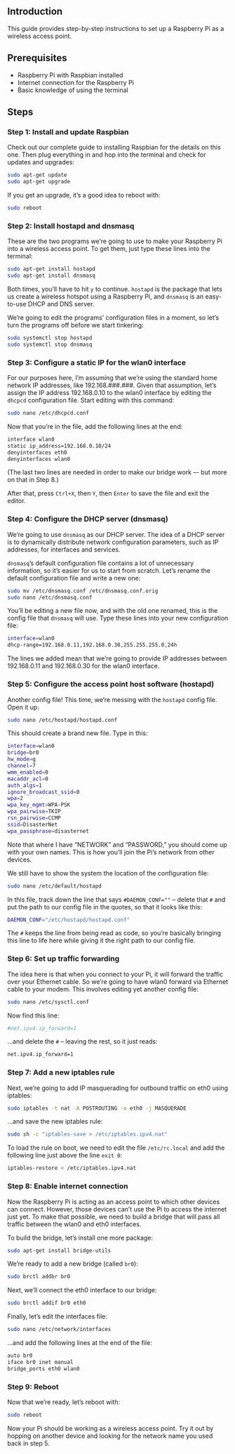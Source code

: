## Introduction

This guide provides step-by-step instructions to set up a Raspberry Pi as a wireless access point.

## Prerequisites

- Raspberry Pi with Raspbian installed
- Internet connection for the Raspberry Pi
- Basic knowledge of using the terminal

## Steps

### Step 1: Install and update Raspbian

Check out our complete guide to installing Raspbian for the details on this one. Then plug everything in and hop into the terminal and check for updates and upgrades:

```sh
sudo apt-get update
sudo apt-get upgrade
```

If you get an upgrade, it’s a good idea to reboot with:

```sh
sudo reboot
```

### Step 2: Install hostapd and dnsmasq

These are the two programs we’re going to use to make your Raspberry Pi into a wireless access point. To get them, just type these lines into the terminal:

```sh
sudo apt-get install hostapd
sudo apt-get install dnsmasq
```

Both times, you’ll have to hit `y` to continue. `hostapd` is the package that lets us create a wireless hotspot using a Raspberry Pi, and `dnsmasq` is an easy-to-use DHCP and DNS server.

We’re going to edit the programs’ configuration files in a moment, so let’s turn the programs off before we start tinkering:

```sh
sudo systemctl stop hostapd
sudo systemctl stop dnsmasq
```

### Step 3: Configure a static IP for the wlan0 interface

For our purposes here, I’m assuming that we’re using the standard home network IP addresses, like 192.168.###.###. Given that assumption, let’s assign the IP address 192.168.0.10 to the wlan0 interface by editing the `dhcpcd` configuration file. Start editing with this command:

```sh
sudo nano /etc/dhcpcd.conf
```

Now that you’re in the file, add the following lines at the end:

```sh
interface wlan0
static ip_address=192.168.0.10/24
denyinterfaces eth0
denyinterfaces wlan0
```

(The last two lines are needed in order to make our bridge work –- but more on that in Step 8.)

After that, press `Ctrl+X`, then `Y`, then `Enter` to save the file and exit the editor.

### Step 4: Configure the DHCP server (dnsmasq)

We’re going to use `dnsmasq` as our DHCP server. The idea of a DHCP server is to dynamically distribute network configuration parameters, such as IP addresses, for interfaces and services.

`dnsmasq`’s default configuration file contains a lot of unnecessary information, so it’s easier for us to start from scratch. Let’s rename the default configuration file and write a new one:

```sh
sudo mv /etc/dnsmasq.conf /etc/dnsmasq.conf.orig
sudo nano /etc/dnsmasq.conf
```

You’ll be editing a new file now, and with the old one renamed, this is the config file that `dnsmasq` will use. Type these lines into your new configuration file:

```sh
interface=wlan0
dhcp-range=192.168.0.11,192.168.0.30,255.255.255.0,24h
```

The lines we added mean that we’re going to provide IP addresses between 192.168.0.11 and 192.168.0.30 for the wlan0 interface.

### Step 5: Configure the access point host software (hostapd)

Another config file! This time, we’re messing with the `hostapd` config file. Open it up:

```sh
sudo nano /etc/hostapd/hostapd.conf
```

This should create a brand new file. Type in this:

```sh
interface=wlan0
bridge=br0
hw_mode=g
channel=7
wmm_enabled=0
macaddr_acl=0
auth_algs=1
ignore_broadcast_ssid=0
wpa=2
wpa_key_mgmt=WPA-PSK
wpa_pairwise=TKIP
rsn_pairwise=CCMP
ssid=DisasterNet
wpa_passphrase=disasternet
```

Note that where I have “NETWORK” and “PASSWORD,” you should come up with your own names. This is how you’ll join the Pi’s network from other devices.

We still have to show the system the location of the configuration file:

```sh
sudo nano /etc/default/hostapd
```

In this file, track down the line that says `#DAEMON_CONF=""` – delete that `#` and put the path to our config file in the quotes, so that it looks like this:

```sh
DAEMON_CONF="/etc/hostapd/hostapd.conf"
```

The `#` keeps the line from being read as code, so you’re basically bringing this line to life here while giving it the right path to our config file.

### Step 6: Set up traffic forwarding

The idea here is that when you connect to your Pi, it will forward the traffic over your Ethernet cable. So we’re going to have wlan0 forward via Ethernet cable to your modem. This involves editing yet another config file:

```sh
sudo nano /etc/sysctl.conf
```

Now find this line:

```sh
#net.ipv4.ip_forward=1
```

…and delete the `#` – leaving the rest, so it just reads:

```sh
net.ipv4.ip_forward=1
```

### Step 7: Add a new iptables rule

Next, we’re going to add IP masquerading for outbound traffic on eth0 using iptables:

```sh
sudo iptables -t nat -A POSTROUTING -o eth0 -j MASQUERADE
```

…and save the new iptables rule:

```sh
sudo sh -c "iptables-save > /etc/iptables.ipv4.nat"
```

To load the rule on boot, we need to edit the file `/etc/rc.local` and add the following line just above the line `exit 0`:

```sh
iptables-restore < /etc/iptables.ipv4.nat
```

### Step 8: Enable internet connection

Now the Raspberry Pi is acting as an access point to which other devices can connect. However, those devices can’t use the Pi to access the internet just yet. To make that possible, we need to build a bridge that will pass all traffic between the wlan0 and eth0 interfaces.

To build the bridge, let’s install one more package:

```sh
sudo apt-get install bridge-utils
```

We’re ready to add a new bridge (called `br0`):

```sh
sudo brctl addbr br0
```

Next, we’ll connect the eth0 interface to our bridge:

```sh
sudo brctl addif br0 eth0
```

Finally, let’s edit the interfaces file:

```sh
sudo nano /etc/network/interfaces
```

…and add the following lines at the end of the file:

```sh
auto br0
iface br0 inet manual
bridge_ports eth0 wlan0
```

### Step 9: Reboot

Now that we’re ready, let’s reboot with:

```sh
sudo reboot
```

Now your Pi should be working as a wireless access point. Try it out by hopping on another device and looking for the network name you used back in step 5.